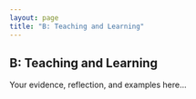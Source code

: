 ```yaml
---
layout: page
title: "B: Teaching and Learning"
---
```


## B: Teaching and Learning

Your evidence, reflection, and examples here...
